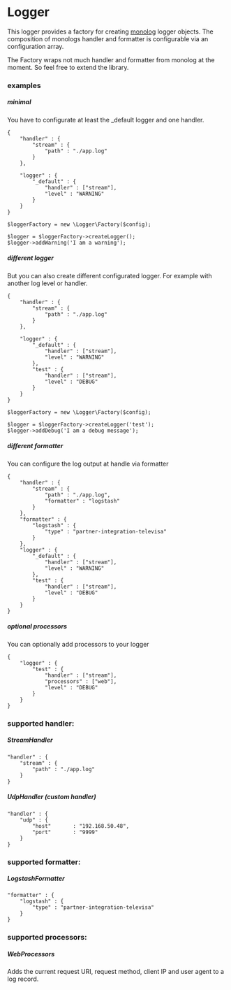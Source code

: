 # Logger

This logger provides a factory for creating [monolog](https://github.com/Seldaek/monolog) logger objects. The composition of monologs handler and formatter is configurable via an configuration array.

The Factory wraps not much handler and formatter from monolog at the moment. So feel free to extend the library.

### examples

##### minimal

You have to configurate at least the _default logger and one handler.

```
{
    "handler" : {
        "stream" : {
            "path" : "./app.log"
        }
    },

    "logger" : {
        "_default" : {
            "handler" : ["stream"],
            "level" : "WARNING"
        }
    }
}
```

```
$loggerFactory = new \Logger\Factory($config);

$logger = $loggerFactory->createLogger();
$logger->addWarning('I am a warning');
```

##### different logger

But you can also create different configurated logger. For example with
another log level or handler.

```
{
    "handler" : {
        "stream" : {
            "path" : "./app.log"
        }
    },

    "logger" : {
        "_default" : {
            "handler" : ["stream"],
            "level" : "WARNING"
        },
        "test" : {
            "handler" : ["stream"],
            "level" : "DEBUG"
        }
    }
}
```

```
$loggerFactory = new \Logger\Factory($config);

$logger = $loggerFactory->createLogger('test');
$logger->addDebug('I am a debug message');
```

##### different formatter

You can configure the log output at handle via formatter

```
{
    "handler" : {
        "stream" : {
            "path" : "./app.log",
            "formatter" : "logstash"
        }
    },
    "formatter" : {
        "logstash" : {
            "type" : "partner-integration-televisa"
        }
    },
    "logger" : {
        "_default" : {
            "handler" : ["stream"],
            "level" : "WARNING"
        },
        "test" : {
            "handler" : ["stream"],
            "level" : "DEBUG"
        }
    }
}
```

##### optional processors

You can optionally add processors to your logger

```
{
    "logger" : {
        "test" : {
            "handler" : ["stream"],
            "processors" : ["web"],
            "level" : "DEBUG"
        }
    }
}
```


### supported handler:

##### StreamHandler
```
"handler" : {
    "stream" : {
        "path" : "./app.log"
    }
}
```

##### UdpHandler (custom handler)
```
"handler" : {
    "udp" : {
        "host"       : "192.168.50.48",
        "port"       : "9999"
    }
}
```


### supported formatter:

##### LogstashFormatter
```
"formatter" : {
    "logstash" : {
        "type" : "partner-integration-televisa"
    }
}
```


### supported processors:

##### WebProcessors

Adds the current request URI, request method, client IP and user agent to a log record.